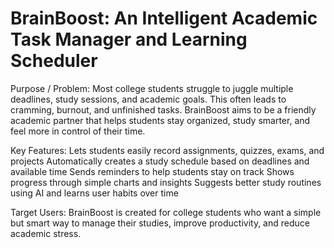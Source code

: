 # BrainBoost: An Intelligent Academic Task Manager and Learning Scheduler

Purpose / Problem:
Most college students struggle to juggle multiple deadlines, study sessions, and academic goals. This often leads to cramming, burnout, and unfinished tasks. BrainBoost aims to be a friendly academic partner that helps students stay organized, study smarter, and feel more in control of their time.

Key Features:
Lets students easily record assignments, quizzes, exams, and projects
Automatically creates a study schedule based on deadlines and available time
Sends reminders to help students stay on track
Shows progress through simple charts and insights
Suggests better study routines using AI and learns user habits over time

Target Users:
BrainBoost is created for college students who want a simple but smart way to manage their studies, improve productivity, and reduce academic stress.